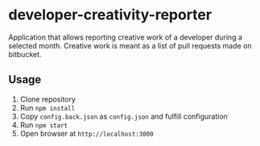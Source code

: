 # developer-creativity-reporter
Application that allows reporting creative work of a developer during a selected month. Creative work is meant as a list of pull requests made on bitbucket.

## Usage

1. Clone repository
2. Run `npm install`
3. Copy `config.back.json` as `config.json` and fulfill configuration
4. Run `npm start`
5. Open browser at `http://localhost:3000`
